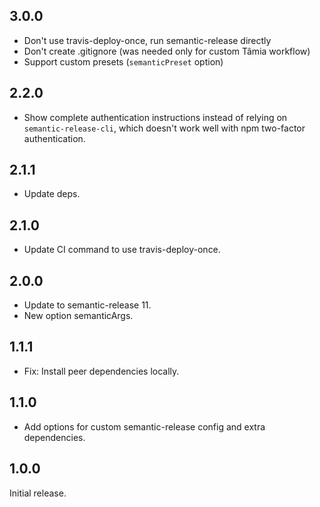 ## 3.0.0

- Don't use travis-deploy-once, run semantic-release directly
- Don't create .gitignore (was needed only for custom Tâmia workflow)
- Support custom presets (`semanticPreset` option)

## 2.2.0

- Show complete authentication instructions instead of relying on `semantic-release-cli`, which doesn't work well with npm two-factor authentication.

## 2.1.1

- Update deps.

## 2.1.0

- Update CI command to use travis-deploy-once.

## 2.0.0

- Update to semantic-release 11.
- New option semanticArgs.

## 1.1.1

- Fix: Install peer dependencies locally.

## 1.1.0

- Add options for custom semantic-release config and extra dependencies.

## 1.0.0

Initial release.
